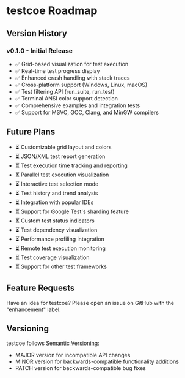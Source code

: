 # testcoe Roadmap

## Version History

### v0.1.0 - Initial Release
- ✅ Grid-based visualization for test execution
- ✅ Real-time test progress display
- ✅ Enhanced crash handling with stack traces
- ✅ Cross-platform support (Windows, Linux, macOS)
- ✅ Test filtering API (run_suite, run_test)
- ✅ Terminal ANSI color support detection
- ✅ Comprehensive examples and integration tests
- ✅ Support for MSVC, GCC, Clang, and MinGW compilers

## Future Plans

- ⏳ Customizable grid layout and colors
- ⏳ JSON/XML test report generation
- ⏳ Test execution time tracking and reporting
- ⏳ Parallel test execution visualization
- ⏳ Interactive test selection mode
- ⏳ Test history and trend analysis
- ⏳ Integration with popular IDEs
- ⏳ Support for Google Test's sharding feature
- ⏳ Custom test status indicators
- ⏳ Test dependency visualization
- ⏳ Performance profiling integration
- ⏳ Remote test execution monitoring
- ⏳ Test coverage visualization
- ⏳ Support for other test frameworks

## Feature Requests

Have an idea for testcoe? Please open an issue on GitHub with the "enhancement" label.

## Versioning

testcoe follows [Semantic Versioning](https://semver.org/):
- MAJOR version for incompatible API changes
- MINOR version for backwards-compatible functionality additions
- PATCH version for backwards-compatible bug fixes